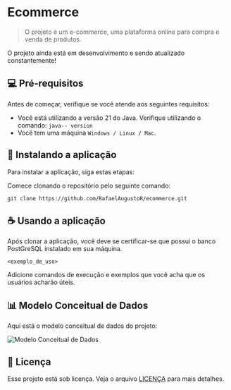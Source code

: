 # Ecommerce

> O projeto é um e-commerce, uma plataforma online para compra e venda de produtos.

O projeto ainda está em desenvolvimento e sendo atualizado constantemente!

## 💻 Pré-requisitos

Antes de começar, verifique se você atende aos seguintes requisitos:

- Você está utilizando a versão 21 do Java. Verifique utilizando o comando: `java-- version`
- Você tem uma máquina `Windows / Linux / Mac`.

## 🚀 Instalando a aplicação

Para instalar a aplicação, siga estas etapas:

Comece clonando o repositório pelo seguinte comando:

```
git clone https://github.com/RafaelAugustoR/ecommerce.git
```

## ☕ Usando a aplicação

Após clonar a aplicação, você deve se certificar-se que possui o banco PostGreSQL instalado em sua máquina.

```
<exemplo_de_uso>
```




Adicione comandos de execução e exemplos que você acha que os usuários acharão úteis.

## 📊 Modelo Conceitual de Dados

Aqui está o modelo conceitual de dados do projeto:

![Modelo Conceitual de Dados](modelo_conceitual.png)


## 📝 Licença

Esse projeto está sob licença. Veja o arquivo [LICENÇA](LICENSE.md) para mais detalhes.
